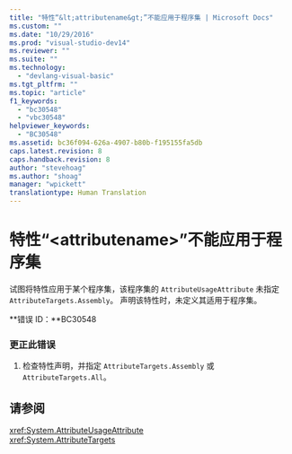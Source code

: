 ```yaml
---
title: "特性“&lt;attributename&gt;”不能应用于程序集 | Microsoft Docs"
ms.custom: ""
ms.date: "10/29/2016"
ms.prod: "visual-studio-dev14"
ms.reviewer: ""
ms.suite: ""
ms.technology: 
  - "devlang-visual-basic"
ms.tgt_pltfrm: ""
ms.topic: "article"
f1_keywords: 
  - "bc30548"
  - "vbc30548"
helpviewer_keywords: 
  - "BC30548"
ms.assetid: bc36f094-626a-4907-b80b-f195155fa5db
caps.latest.revision: 8
caps.handback.revision: 8
author: "stevehoag"
ms.author: "shoag"
manager: "wpickett"
translationtype: Human Translation
---
```

# 特性“&lt;attributename&gt;”不能应用于程序集
试图将特性应用于某个程序集，该程序集的 `AttributeUsageAttribute` 未指定 `AttributeTargets.Assembly`。 声明该特性时，未定义其适用于程序集。  
  
 **错误 ID：**BC30548  
  
### 更正此错误  
  
1.  检查特性声明，并指定 `AttributeTargets.Assembly` 或 `AttributeTargets.All`。  
  
## 请参阅  
 <xref:System.AttributeUsageAttribute>   
 <xref:System.AttributeTargets>